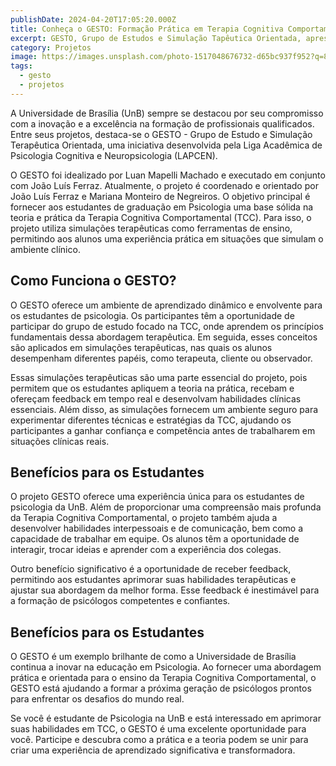 ```yaml
---
publishDate: 2024-04-20T17:05:20.000Z
title: Conheça o GESTO: Formação Prática em Terapia Cognitiva Comportamental 
excerpt: GESTO, Grupo de Estudos e Simulação Tapêutica Orientada, apresenta-se.
category: Projetos
image: https://images.unsplash.com/photo-1517048676732-d65bc937f952?q=80&w=2940&auto=format&fit=crop&ixlib=rb-4.0.3&ixid=M3wxMjA3fDB8MHxwaG90by1wYWdlfHx8fGVufDB8fHx8fA%3D%3D
tags:
  - gesto
  - projetos
---
```

A Universidade de Brasília (UnB) sempre se destacou por seu compromisso com a inovação e a excelência na formação de profissionais qualificados. Entre seus projetos, destaca-se o GESTO - Grupo de Estudo e Simulação Terapêutica Orientada, uma iniciativa desenvolvida pela Liga Acadêmica de Psicologia Cognitiva e Neuropsicologia (LAPCEN).

O GESTO foi idealizado por Luan Mapelli Machado e executado em conjunto com João Luís Ferraz. Atualmente, o projeto é coordenado e orientado por João Luís Ferraz e Mariana Monteiro de Negreiros. O objetivo principal é fornecer aos estudantes de graduação em Psicologia uma base sólida na teoria e prática da Terapia Cognitiva Comportamental (TCC). Para isso, o projeto utiliza simulações terapêuticas como ferramentas de ensino, permitindo aos alunos uma experiência prática em situações que simulam o ambiente clínico.

## Como Funciona o GESTO?
O GESTO oferece um ambiente de aprendizado dinâmico e envolvente para os estudantes de psicologia. Os participantes têm a oportunidade de participar do grupo de estudo focado na TCC, onde aprendem os princípios fundamentais dessa abordagem terapêutica. Em seguida, esses conceitos são aplicados em simulações terapêuticas, nas quais os alunos desempenham diferentes papéis, como terapeuta, cliente ou observador.

Essas simulações terapêuticas são uma parte essencial do projeto, pois permitem que os estudantes apliquem a teoria na prática, recebam e ofereçam feedback em tempo real e desenvolvam habilidades clínicas essenciais. Além disso, as simulações fornecem um ambiente seguro para experimentar diferentes técnicas e estratégias da TCC, ajudando os participantes a ganhar confiança e competência antes de trabalharem em situações clínicas reais.

## Benefícios para os Estudantes
O projeto GESTO oferece uma experiência única para os estudantes de psicologia da UnB. Além de proporcionar uma compreensão mais profunda da Terapia Cognitiva Comportamental, o projeto também ajuda a desenvolver habilidades interpessoais e de comunicação, bem como a capacidade de trabalhar em equipe. Os alunos têm a oportunidade de interagir, trocar ideias e aprender com a experiência dos colegas.

Outro benefício significativo é a oportunidade de receber feedback, permitindo aos estudantes aprimorar suas habilidades terapêuticas e ajustar sua abordagem da melhor forma. Esse feedback é inestimável para a formação de psicólogos competentes e confiantes.

## Benefícios para os Estudantes
O GESTO é um exemplo brilhante de como a Universidade de Brasília continua a inovar na educação em Psicologia. Ao fornecer uma abordagem prática e orientada para o ensino da Terapia Cognitiva Comportamental, o GESTO está ajudando a formar a próxima geração de psicólogos prontos para enfrentar os desafios do mundo real.

Se você é estudante de Psicologia na UnB e está interessado em aprimorar suas habilidades em TCC, o GESTO é uma excelente oportunidade para você. Participe e descubra como a prática e a teoria podem se unir para criar uma experiência de aprendizado significativa e transformadora.
